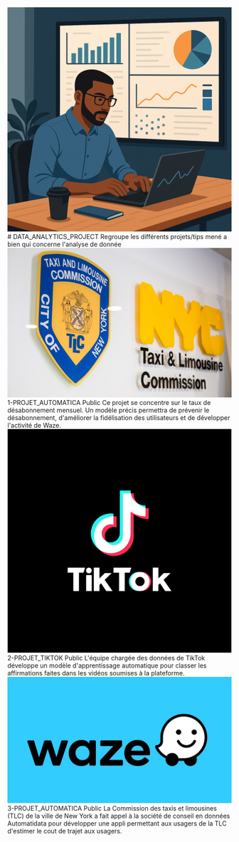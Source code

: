 <img src="ChatGPT Image 8 oct. 2025, 14_49_19.png" alt="banner" width="800">
# DATA_ANALYTICS_PROJECT
Regroupe les différents projets/tips mené a bien qui concerne l'analyse de donnée

<img src="TLC_image.png" alt="banner" width="800">
1-PROJET_AUTOMATICA Public
Ce projet se concentre sur le taux de désabonnement mensuel. Un modèle précis permettra de prévenir le désabonnement, d'améliorer la fidélisation des utilisateurs et de développer l'activité de Waze.

<img src="TIKTOK_image.png" alt="banner" width="800">
2-PROJET_TIKTOK Public
L'équipe chargée des données de TikTok développe un modèle d'apprentissage automatique pour classer les affirmations faites dans les vidéos soumises à la plateforme.

<img src="WAZE_Image.jpg" alt="banner" width="800">
3-PROJET_AUTOMATICA Public
La Commission des taxis et limousines (TLC) de la ville de New York a fait appel à la société de conseil en données Automatidata pour développer une appli permettant aux usagers de la TLC d'estimer le cout de trajet aux usagers.
